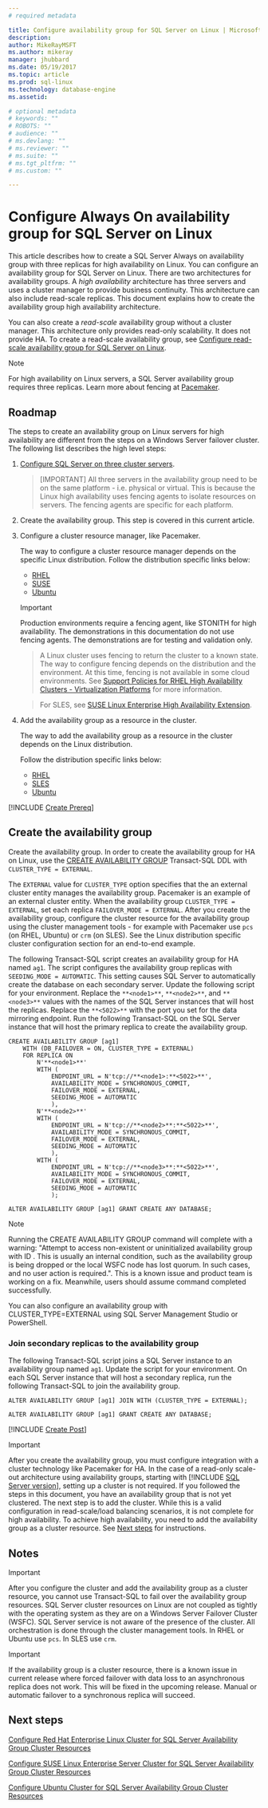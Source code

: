 ```yaml
---
# required metadata

title: Configure availability group for SQL Server on Linux | Microsoft Docs
description: 
author: MikeRayMSFT 
ms.author: mikeray 
manager: jhubbard
ms.date: 05/19/2017
ms.topic: article
ms.prod: sql-linux
ms.technology: database-engine
ms.assetid: 

# optional metadata
# keywords: ""
# ROBOTS: ""
# audience: ""
# ms.devlang: ""
# ms.reviewer: ""
# ms.suite: ""
# ms.tgt_pltfrm: ""
# ms.custom: ""

---
```


# Configure Always On availability group for SQL Server on Linux

This article describes how to create a SQL Server Always on availability group with three replicas for high availability on Linux. You can configure an availability group for SQL Server on Linux. There are two architectures for availability groups. A *high availability* architecture has three servers and uses a cluster manager to provide business continuity. This architecture can also include read-scale replicas. This document explains how to create the availability group high availability architecture.

You can also create a *read-scale* availability group without a cluster manager. This architecture only provides read-only scalability. It does not provide HA. To create a read-scale availability group, see [Configure read-scale availability group for SQL Server on Linux](sql-server-linux-availability-group-configure-rs.md).

>[!NOTE]
>For high availability on Linux servers, a SQL Server availability group requires three replicas. Learn more about fencing at [Pacemaker](http://clusterlabs.org/).

## Roadmap

The steps to create an availability group on Linux servers for high availability are different from the steps on a Windows Server failover cluster. The following list describes the high level steps: 

1. [Configure SQL Server on three cluster servers](sql-server-linux-setup.md).

   >[IMPORTANT]
   >All three servers in the availability group need to be on the same platform - i.e. physical or virtual. This is because the Linux high availability uses fencing agents to isolate resources on servers. The fencing agents are specific for each platform.

2. Create the availability group. This step is covered in this current article. 

3. Configure a cluster resource manager, like Pacemaker.
   
   The way to configure a cluster resource manager depends on the specific Linux distribution. Follow the distribution specific links below: 

   * [RHEL](sql-server-linux-availability-group-cluster-rhel.md)
   * [SUSE](sql-server-linux-availability-group-cluster-sles.md)
   * [Ubuntu](sql-server-linux-availability-group-cluster-ubuntu.md)

   >[!IMPORTANT]
   >Production environments require a fencing agent, like STONITH for high availability. The demonstrations in this documentation do not use fencing agents. The demonstrations are for testing and validation only. 
   
   >A Linux cluster uses fencing to return the cluster to a known state. The way to configure fencing depends on the distribution and the environment. At this time, fencing is not available in some cloud environments. See [Support Policies for RHEL High Availability Clusters - Virtualization Platforms](https://access.redhat.com/articles/29440) for more information.
   
   >For SLES, see [SUSE Linux Enterprise High Availability Extension](https://www.suse.com/documentation/sle-ha-12/singlehtml/book_sleha/book_sleha.html#cha.ha.fencing).

5. Add the availability group as a resource in the cluster.  

   The way to add the availability group as a resource in the cluster depends on the Linux distribution. 

   Follow the distribution specific links below: 

   * [RHEL](sql-server-linux-availability-group-cluster-rhel.md#create-availability-group-resource)
   * [SLES](sql-server-linux-availability-group-cluster-sles.md#configure-the-cluster-resources-for-sql-server)
   * [Ubuntu](sql-server-linux-availability-group-cluster-ubuntu.md#create-availability-group-resource)

[!INCLUDE [Create Prereq](../includes/ss-linux-cluster-availability-group-create-prereq.md)]

## Create the availability group

Create the availability group. In order to create the availability group for HA on Linux, use the [CREATE AVAILABILITY GROUP](https://docs.microsoft.com/en-us/sql/t-sql/statements/create-availability-group-transact-sql) Transact-SQL DDL with `CLUSTER_TYPE = EXTERNAL`. 

The `EXTERNAL` value for `CLUSTER_TYPE` option specifies that the an external cluster entity manages the availability group. Pacemaker is an example of an external cluster entity. When the availability group `CLUSTER_TYPE = EXTERNAL`, set each replica `FAILOVER_MODE = EXTERNAL`. After you create the availability group, configure the cluster resource for the availability group using the cluster management tools - for example with Pacemaker use `pcs` (on RHEL, Ubuntu) or `crm` (on SLES). See the Linux distribution specific cluster configuration section for an end-to-end example.

The following Transact-SQL script creates an availability group for HA named `ag1`. The script configures the availability group replicas with `SEEDING_MODE = AUTOMATIC`. This setting causes SQL Server to automatically create the database on each secondary server. Update the following script for your environment. Replace the  `**<node1>**`, `**<node2>**`, and `**<node3>**` values with the names of the SQL Server instances that will host the replicas. Replace the `**<5022>**` with the port you set for the data mirroring endpoint. Run the following Transact-SQL on the SQL Server instance that will host the primary replica to create the availability group.

```Transact-SQL
CREATE AVAILABILITY GROUP [ag1]
    WITH (DB_FAILOVER = ON, CLUSTER_TYPE = EXTERNAL)
    FOR REPLICA ON
        N'**<node1>**' 
		WITH (
		    ENDPOINT_URL = N'tcp://**<node1>:**<5022>**',
		    AVAILABILITY_MODE = SYNCHRONOUS_COMMIT,
		    FAILOVER_MODE = EXTERNAL,
		    SEEDING_MODE = AUTOMATIC
		    ),
        N'**<node2>**' 
		WITH ( 
		    ENDPOINT_URL = N'tcp://**<node2>**:**<5022>**', 
		    AVAILABILITY_MODE = SYNCHRONOUS_COMMIT,
		    FAILOVER_MODE = EXTERNAL,
		    SEEDING_MODE = AUTOMATIC
		    ),
		WITH ( 
		    ENDPOINT_URL = N'tcp://**<node3>**:**<5022>**', 
		    AVAILABILITY_MODE = SYNCHRONOUS_COMMIT,
		    FAILOVER_MODE = EXTERNAL,
		    SEEDING_MODE = AUTOMATIC
		    );
		
ALTER AVAILABILITY GROUP [ag1] GRANT CREATE ANY DATABASE;
```
>[!NOTE]
>Running the CREATE AVAILABILITY GROUP command will complete with a warning: "Attempt to access non-existent or uninitialized availability group with ID . This is usually an internal condition, such as the availability group is being dropped or the local WSFC node has lost quorum. In such cases, and no user action is required.". This is a known issue and product team is working on a fix. Meanwhile, users should assume command completed successfully. 

You can also configure an availability group with CLUSTER_TYPE=EXTERNAL using SQL Server Management Studio or PowerShell. 

### Join secondary replicas to the availability group

The following Transact-SQL script joins a SQL Server instance to an availability group named `ag1`. Update the script for your environment. On each SQL Server instance that will host a secondary replica, run the following Transact-SQL to join the availability group.

```Transact-SQL
ALTER AVAILABILITY GROUP [ag1] JOIN WITH (CLUSTER_TYPE = EXTERNAL);
		 
ALTER AVAILABILITY GROUP [ag1] GRANT CREATE ANY DATABASE;
```

[!INCLUDE [Create Post](../includes/ss-linux-cluster-availability-group-create-post.md)]

>[!IMPORTANT]
>After you create the availability group, you must configure integration with a cluster technology like Pacemaker for HA. In the case of a read-only scale-out architecture using availability groups, starting with [!INCLUDE [SQL Server version](..\includes\sssqlv14-md.md)], setting up a cluster is not required.
If you followed the steps in this document, you have an availability group that is not yet clustered. The next step is to add the cluster. While this is a valid configuration in read-scale/load balancing scenarios, it is not complete for high availability. To achieve high availability, you need to add the availability group as a cluster resource. See [Next steps](#next-steps) for instructions. 

## Notes

>[!IMPORTANT]
>After you configure the cluster and add the availability group as a cluster resource, you cannot use Transact-SQL to fail over the availability group resources. SQL Server cluster resources on Linux are not coupled as tightly with the operating system as they are on a Windows Server Failover Cluster (WSFC). SQL Server service is not aware of the presence of the cluster. All orchestration is done through the cluster management tools. In RHEL or Ubuntu use `pcs`. In SLES use `crm`. 

>[!IMPORTANT]
>If the availability group is a cluster resource, there is a known issue in current release where forced failover with data loss to an asynchronous replica does not work. This will be fixed in the upcoming release. Manual or automatic failover to a synchronous replica will succeed. 


## Next steps

[Configure Red Hat Enterprise Linux Cluster for SQL Server Availability Group Cluster Resources](sql-server-linux-availability-group-cluster-rhel.md)

[Configure SUSE Linux Enterprise Server Cluster for SQL Server Availability Group Cluster Resources](sql-server-linux-availability-group-cluster-sles.md)

[Configure Ubuntu Cluster for SQL Server Availability Group Cluster Resources](sql-server-linux-availability-group-cluster-ubuntu.md)
